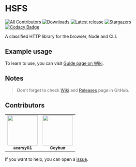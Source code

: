 # HSFS

[![All Contributors](https://img.shields.io/badge/all_contributors-2-orange.svg?style=flat-square)](#contributors)
[![Downloads](https://img.shields.io/npm/dt/hsfs?style=flat-square)](https://www.npmjs.com/hsfs)
[![Latest release](https://img.shields.io/github/v/release/acarsy01/hsfs?label=latest%20release&style=flat-square)](https://github.com/acarsy01/hsfs/releases)
[![Stargazers](https://img.shields.io/github/stars/acarsy01/hsfs?style=flat-square)](https://github.com/acarsy01/hsfs/stargazers)
[![Codacy Badge](https://img.shields.io/codacy/grade/7316812c7f5e411eba728b737220ffdd?style=flat-square)](https://www.codacy.com/manual/acarsy01/hsfs?utm_source=github.com&utm_medium=referral&utm_content=acarsy01/hsfs&utm_campaign=Badge_Grade)

A classified HTTP library for the browser, Node and CLI.

## Example usage

To learn to use, you can visit [Guide page on Wiki](https://github.com/acarsy01/hsfs/wiki/Guide).

## Notes

> Don't forget to check [Wiki](https://github.com/acarsy01/hsfs/wiki) and [Releases](https://github.com/acarsy01/hsfs/releases) page in GitHub.

## Contributors

<table>
  <tr>
    <td align="center">
      <a href="https://github.com/acarsy01">
        <img src="https://avatars2.githubusercontent.com/u/67241967?v=4" width="100px;" alt=""/>
        <br />
        <sub>
          <b>acarsy01</b>
        </sub>
      </a>
    </td>
    <td align="center">
      <a href="https://github.com/ceyrex20">
        <img src="https://avatars2.githubusercontent.com/u/38532537?v=4" width="100px;" alt="" />
        <br />
        <sub>
          <b>Ceyhun</b>
        </sub>
      </a>
    </td>
  </tr>
</table>

If you want to help, you can open a [issue](https://github.com/acarsy01/hsfs/issues/new).
